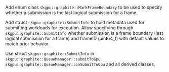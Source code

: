 Add enum class `skgpu::graphite::MarkFrameBoundary` to be used to specify whether a submission is the last logical submission for a frame.

Add struct `skgpu::graphite::SubmitInfo` to hold metadata used for submitting workloads for execution. Allow specifying through `skgpu::graphite::SubmitInfo` whether submission is a frame boundary (last logical submission for a frame) and frameID (uint64_t) with default values to match prior behavior.

Use struct `skgpu::graphite::SubmitInfo` in `skgpu::graphite::QueueManager::submitToGpu`, `skgpu::graphite::QueueManager::onSubmitToGpu` and all derived classes.
